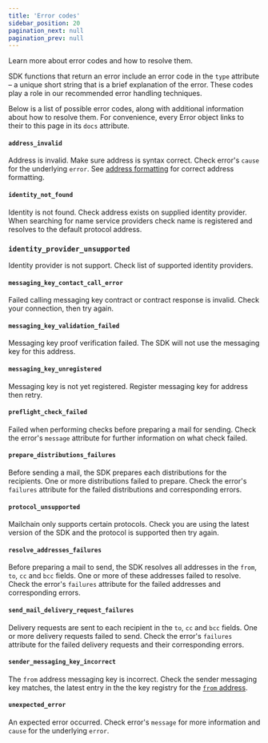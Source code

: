 ```yaml
---
title: 'Error codes'
sidebar_position: 20
pagination_next: null
pagination_prev: null
---
```


Learn more about error codes and how to resolve them.

SDK functions that return an error include an error code in the `type` attribute – a unique short string that is a brief explanation of the error. These codes play a role in our recommended error handling techniques.

Below is a list of possible error codes, along with additional information about how to resolve them. For convenience, every Error object links to their to this page in its `docs` attribute.

#### `address_invalid`

Address is invalid. Make sure address is syntax correct. Check error's `cause` for the underlying `error`. See [address formatting](../address-formatting.md) for correct address formatting.

#### `identity_not_found`

Identity is not found. Check address exists on supplied identity provider. When searching for name service providers check name is registered and resolves to the default protocol address.

### `identity_provider_unsupported`

Identity provider is not support. Check list of supported identity providers.

#### `messaging_key_contact_call_error`

Failed calling messaging key contract or contract response is invalid. Check your connection, then try again.

#### `messaging_key_validation_failed`

Messaging key proof verification failed. The SDK will not use the messaging key for this address.

#### `messaging_key_unregistered`

Messaging key is not yet registered. Register messaging key for address then retry.

#### `preflight_check_failed`

Failed when performing checks before preparing a mail for sending. Check the error's `message` attribute for further information on what check failed.

#### `prepare_distributions_failures`

Before sending a mail, the SDK prepares each distributions for the recipients. One or more distributions failed to prepare. Check the error's `failures` attribute for the failed distributions and corresponding errors.

#### `protocol_unsupported`

Mailchain only supports certain protocols. Check you are using the latest version of the SDK and the protocol is supported then try again.

#### `resolve_addresses_failures`

Before preparing a mail to send, the SDK resolves all addresses in the `from`, `to`, `cc` and `bcc` fields. One or more of these addresses failed to resolve. Check the error's `failures` attribute for the failed addresses and corresponding errors.

#### `send_mail_delivery_request_failures`

Delivery requests are sent to each recipient in the `to`, `cc` and `bcc` fields. One or more delivery requests failed to send. Check the error's `failures` attribute for the failed delivery requests and their corresponding errors.

#### `sender_messaging_key_incorrect`

The `from` address messaging key is incorrect. Check the sender messaging key matches, the latest entry in the the key registry for the [`from` address](../advanced/resolve-address.mdx#check-address-messaging-key).

#### `unexpected_error`

An expected error occurred. Check error's `message` for more information and `cause` for the underlying `error`.

